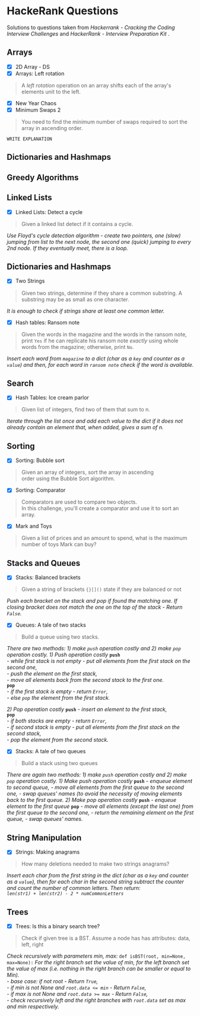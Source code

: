 # HackeRank Questions
Solutions to questions taken from _Hackerrank - Cracking the Coding Interview Challenges_ and _HackerRank - Interview Preparation Kit_ .  

## Arrays
 - [x] 2D Array - DS
 - [x] Arrays: Left rotation
 > A _left rotation_ operation on an array shifts each of the array's elements unit to the left.
 - [x] New Year Chaos
 - [x] Minimum Swaps 2
 > You need to find the minimum number of swaps required to sort the array in ascending order.
 
 `WRITE EXPLANATION`

## Dictionaries and Hashmaps

## Greedy Algorithms

## Linked Lists
- [x] Linked Lists: Detect a cycle    
> Given a linked list detect if it contains a cycle.   
> 
 _Use Floyd's cycle detection algorithm - create two pointers, one (slow) jumping from list to the next node, the second one (quick) jumping to every 2nd node. If they eventually meet, there is a loop._  
  
## Dictionaries and Hashmaps  
 - [x] Two Strings  
 > Given two strings, determine if they share a common substring. A substring may be as small as one character.  

*It is enough to check if strings share at least one common letter.*

 - [x] Hash tables: Ransom note    
 > Given the words in the magazine and the words in the ransom note, print `Yes` if he can replicate his ransom note _exactly_ using whole words from the magazine; otherwise, print `No`. 
 
 _Insert each word from `magazine` to a dict (char as a `key` and counter as a `value`) and then, for each word in `ransom note` check if the word is available._    

## Search
 - [x] Hash Tables: Ice cream parlor    
> Given list of integers, find two of them that sum to n.

_Iterate through the list once and add each value to the dict if it does not already contain an element that, when added, gives a sum of n._    

## Sorting
 - [x] Sorting: Bubble sort    
 > Given an array of integers, sort the array in ascending  
order using the Bubble Sort algorithm.
 - [x] Sorting: Comparator    
 > Comparators are used to compare two objects.  
In this challenge, you'll create a comparator and use it to sort an array.
 - [x] Mark and Toys 
>Given a list of prices and an amount to spend, what is the maximum number of toys Mark can buy?

## Stacks and Queues
 - [x] Stacks: Balanced brackets    
 > Given a string of brackets `{}[]()` state if they are balanced or not
 
 _Push each bracket on the stack and pop if found the matching one. If closing bracket does not match the one on the top of the stack - Return `False`._  
   
- [x] Queues: A tale of two stacks    
> Build a queue using two stacks.

 _There are two methods: 1) make `push` operation costly and 2) make `pop` operation costly._
 *1) Push operation costly*
 **`push`**    
 _- while first stack is not empty - put all elements from the first stack on the second one,_    
 _- push the element on the first stack,_    
 _- move all elements back from the second stack to the first one._    
 **`pop`**    
 _- if the first stack is empty - return `Error`,_    
 _- else `pop` the element from the first stack._

_2) Pop operation costly_ 
**`push`** _- insert an element to the first stack,_    
 **`pop`**    
 _- if both stacks are empty - return `Error`,_    
 _- if second stack is empty - put all elements from the first stack on the second stack,_    
 _- pop the element from the second stack._ 
 
- [x] Stacks: A tale of two queues    
>Build a stack using two queues

 _There are again two methods: 1) make `push` operation costly and 2) make `pop` operation costly._ _1) Make push operation costly_ **`push`** _- enqueue element to second queue,_ _- move all elements from the first queue to the second one,_ _- swap queues' names (to avoid the necessity of moving elements back to the first queue._ _2) Make pop operation costly_ **`push`** _- enqueue element to the first queue_ **`pop`** _- move all elements (except the last one) from the first queue to the second one,_ _- return the remaining element on the first queue,_ _- swap queues' names._   

## String Manipulation
 - [x] Strings: Making anagrams    
 > How many deletions needed to make two strings anagrams?

_Insert each char from the first string in the dict (char as a `key` and counter as a `value`), then for each char in the second string subtract the counter and count the number of common letters. Then return:    
 `len(str1) + len(str2) - 2 * numCommonLetters`_  

## Trees
 - [x] Trees: Is this a binary search tree?    
> Check if given tree is a BST.  Assume a node has has attributes: data, left, right
 
 _Check recursively with parameters min, max:_ `def isBST(root, min=None, max=None):` _For the right branch set the value of min, for the left branch set the value of max (i.e. nothing in the right branch can be smaller or equal to Min)._    
 _- base case: if not root - Return `True`,_    
 _- if min is not None and `root.data <= min` - Return `False`,_    
 _- if max is not None and `root.data >= max` - Return `False`,_    
 _- check recursively left and the right branches with `root.data` set as max and min respectively._  